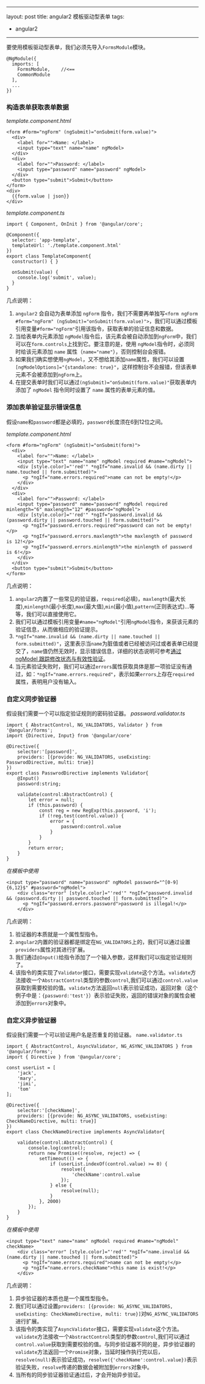 
---
layout: post
title: angular2 模板驱动型表单
tags:
  - angular2
---

要使用模板驱动型表单，我们必须先导入```FormsModule```模块。
```
@NgModule({
  imports: [
    FormsModule,    //<==
    CommonModule
  ],
  ...
})
```
### 构造表单获取表单数据 ###
*template.component.html*
```
<form #form="ngForm" (ngSubmit)="onSubmit(form.value)">
  <div>
    <label for="">Name: </label>
    <input type="text" name="name" ngModel>
  </div>
  <div>
    <label for="">Password: </label>
    <input type="password" name="password" ngModel>
  </div>
  <button type="submit">Submit</button>
</form>
<div>
  {{form.value | json}}
</div>
```
*template.component.ts*

```
import { Component, OnInit } from '@angular/core';

@Component({
  selector: 'app-template',
  templateUrl: './template.component.html'
})
export class TemplateComponent{
  constructor() { }
 
  onSubmit(value) {
    console.log('submit', value);
  }
}
```
几点说明：
1. `angular2` 会自动为表单添加 `ngForm` 指令，我们不需要再单独写```<form ngForm #form="ngForm" (ngSubmit)="onSubmit(form.value)">```，我们可以通过模板引用变量```#form="ngForm"```引用该指令，获取表单的验证信息和数据。
2. 当给表单内元素添加 `ngModel`指令后，该元素会被自动添加到`ngForm`中，我们可以在`form.controls`上找到它。要注意的是，使用 `ngModel`指令时，必须同时给该元素添加 `name` 属性（`name="name"`），否则控制台会报错。
3. 如果我们确实想使用`ngModel`，又不想给其添加`name`属性，我们可以设置 `[ngModelOptions]="{standalone: true}"`，这样控制台不会报错，但该表单元素不会被添加到`ngForm`上。
4. 在提交表单时我们可以通过`(ngSubmit)="onSubmit(form.value)"`获取表单内添加了 `ngModel` 指令同时设置了 `name` 属性的表单元素的值。

### 添加表单验证显示错误信息 ###
假设`name`和`password`都是必填的，`password`长度须在6到12位之间。

*template.component.html*

```
<form #form="ngForm" (ngSubmit)="onSubmit(form)">
  <div>
    <label for="">Name: </label>
    <input type="text" name="name" ngModel required #name="ngModel">
    <div [style.color]="'red'" *ngIf="name.invalid && (name.dirty || name.touched || form.submitted)">
      <p *ngIf="name.errors.required">name can not be empty!</p>
    </div>
  </div>
  <div>
    <label for="">Password: </label>
    <input type="password" name="password" ngModel required minlength="6" maxlength="12" #password="ngModel">
    <div [style.color]="'red'" *ngIf="password.invalid && (password.dirty || password.touched || form.submitted)">
      <p *ngIf="password.errors.required">password can not be empty!</p>
      <p *ngIf="password.errors.maxlength">the maxlength of password is 12!</p>
      <p *ngIf="password.errors.minlength">the minlength of password is 6!</p>
    </div>
  </div>
  <button type="submit">Submit</button>
</form>
```
几点说明：
1. `angular2`内置了一些常见的验证器，```required```(必填)，```maxlength```(最大长度),```minlength```(最小长度),```max```(最大值),```min```(最小值),```pattern```(正则表达式)...等等，我们可以直接使用它。
2. 我们可以通过模板引用变量```#name="ngModel"```引用```ngModel```指令，来获该元素的验证信息，从而做相应的验证提示。
3. ```*ngIf="name.invalid && (name.dirty || name.touched || form.submitted)"```，这里表示当```name```为脏值或者已经被访问过或者表单已经提交了，```name```值仍然无效时，显示错误信息，详细的状态说明可参考[通过 ngModel 跟踪修改状态与有效性验证][1]。
4. 当元素验证失败时，我们可以通过```errors```属性获取具体是那一项验证没有通过，如：```*ngIf="name.errors.required"```，表示如果`errors`上存在`required`属性，表明用户没有输入。

### 自定义同步验证器 ###
假设我们需要一个可以指定验证规则的密码验证器。
*password.validator.ts*

```
import { AbstractControl, NG_VALIDATORS, Validator } from '@angular/forms';
import {Directive, Input} from '@angular/core'

@Directive({
    selector:'[password]',
    providers: [{provide: NG_VALIDATORS, useExisting: PasswrodDirective, multi: true}]
})
export class PasswrodDirective implements Validator{
    @Input()
    password:string;
    
    validate(control:AbstractControl) {
        let error = null;
        if (this.password) {
            const reg = new RegExp(this.password, 'i');
            if (!reg.test(control.value)) {
                error = {
                    password:control.value
                }
            }
        }
        return error;
    }
}
```
*在模板中使用*
```
<input type="password" name="password" ngModel password="^[0-9]{6,12}$" #password="ngModel">
    <div class="error" [style.color]="'red'" *ngIf="password.invalid && (password.dirty || password.touched || form.submitted)">
      <p *ngIf="password.errors.password">password is illegal!</p>
    </div>
```
几点说明：
1. 验证器的本质就是一个属性型指令。
2. `angular2`内置的验证器都是绑定在`NG_VALIDATORS`上的，我们可以通过设置`providers`属性对其进行扩展。
3. 我们通过`@Input()`给指令添加了一个输入参数，这样我们可以指定验证规则了。
4. 该指令的类实现了```Validator```接口，需要实现```validate```这个方法。```validate```方法接收一个```AbstractControl```类型的参数```control```,我们可以通过```control.value```获取到需要校验的值。```validate```方法返回```null```表示验证成功，返回对象（这个例子中是：```{password:'test'}```）表示验证失败，返回的错误对象的属性会被添加到```errors```对象中。

### 自定义异步验证器 ###
假设我们需要一个可以验证用户名是否重复的验证器。
```name.validator.ts```

```
import { AbstractControl, AsyncValidator, NG_ASYNC_VALIDATORS } from '@angular/forms';
import { Directive } from '@angular/core';

const userList = [
    'jack',
    'mary',
    'jimi',
    'tom'
];

@Directive({
    selector:'[checkName]',
    providers: [{provide: NG_ASYNC_VALIDATORS, useExisting: CheckNameDirective, multi: true}]
})
export class CheckNameDirective implements AsyncValidator{

    validate(control:AbstractControl) {
        console.log(control);
        return new Promise((resolve, reject) => {
            setTimeout(() => {
                if (userList.indexOf(control.value) >= 0) {
                    resolve({
                        'checkName':control.value
                    });
                } else {
                    resolve(null);
                }
            }, 2000)
        });
    }
}
```
*在模板中使用*
```
<input type="text" name="name" ngModel required #name="ngModel" checkName>
    <div class="error" [style.color]="'red'" *ngIf="name.invalid && (name.dirty || name.touched || form.submitted)">
      <p *ngIf="name.errors.required">name can not be empty!</p>
      <p *ngIf="name.errors.checkName">this name is exist!</p>
    </div>
```
几点说明：
1. 异步验证器的本质也是一个属性型指令。
2. 我们可以通过设置`providers: [{provide: NG_ASYNC_VALIDATORS, useExisting: CheckNameDirective, multi: true}]`对`NG_ASYNC_VALIDATORS`进行扩展。
3. 该指令的类实现了```AsyncValidator```接口，需要实现```validate```这个方法。```validate```方法接收一个```AbstractControl```类型的参数```control```,我们可以通过```control.value```获取到需要校验的值。与同步验证器不同的是，异步验证器的```validate```方法返回一个```Promise```对象，当延时操作执行完以后，```resolve(null)```表示验证成功，```resolve({'checkName':control.value})```表示验证失败，```resolve```传递的数据会被附加到```errors```对象中。
4. 当所有的同步验证器验证通过后，才会开始异步验证。


  [1]: https://angular.cn/guide/forms
